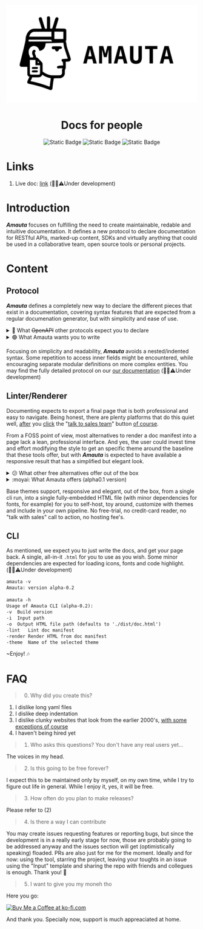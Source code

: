 <div align="center">
  
![logo](https://github.com/luislve17/amauta/raw/refs/heads/main/assets/amauta-banner.svg)

<h1>
  Docs for people
</h1>

![Static Badge](https://img.shields.io/badge/version-alpha0.1-2b7573)
![Static Badge](https://img.shields.io/badge/engine-go-00ADD8?logo=go)
![Static Badge](https://img.shields.io/badge/ui-html-F06529?logo=html5)


</div>

# Links

1. Live doc: [link](https://luislve17.github.io/amauta/doc) (👷‍♂️⚠️Under development)

# Introduction

**_Amauta_** focuses on fulfilling the need to create maintainable, redable and intuitive documentation. It defines a new protocol to declare documentation for RESTful APIs, marked-up content, SDKs and virtually anything that could be used in a collaborative team, open source tools or personal projects. 

# Content

## Protocol

**_Amauta_** defines a completely new way to declare the different pieces that exist in a documentation, covering syntax features that are expected from a regular documenation generator, but with simplicity and ease of use.

<details>
  <summary>🔴 What <strike>OpenAPI</strike> other protocols expect you to declare</summary>

  ```yaml
openapi: 3.1.0
info:
  title: Users API
  version: 1.0.0
  description: Endpoints related to user operations
tags:
  - name: api
    description: public, internal

paths:
  /v1/users:
    post:
      summary: Create a new user
      tags: [api]
      requestBody:
        required: true
        content:
          application/json:
            schema:
              type: object
              properties:
                profile:
                  $ref: '#/components/schemas/UserProfile'
                metadata:
                  type: object
                  description: Tracking info
                  properties:
                    source:
                      type: string
                      description: Origin of signup
                    labels:
                      type: array
                      items:
                        type: string
                      description: Internal labels
                    status:
                      type: string
                      nullable: true
                      enum: [active, inactive, archived]
                      deprecated: true
                      description: User status
              required: [profile]
            example:
              profile:
                name: Jane Doe
                email: jane@example.com
                gender: female
              metadata:
                source: newsletter
                tags: [beta, test]
      parameters:
        - name: Authorization
          in: header
          required: true
          schema:
            type: string
          description: Bearer token. This is only the field's description
      responses:
        '200':
          description: OK

components:
  schemas:
    UserProfile:
      type: object
      properties:
        name:
          type: string
          description: User's name
        email:
          type: string
          description: User's email
        timezone:
          type: string
          format: datetime
          description: User's timezone
  ```
  
</details>

<details>
  <summary>🟢 What Amauta wants you to write</summary>

  ```
  [[Users@api#public,internal]]
group: api
summary: Endpoints related to user operations

[request@POST:/v1/users]
summary: Create a new user  
contentType: application/json  

header@object: This is the root @object description  
header.Authorization@str#internal: Bearer token. This is only the field's description

body@object: This is the @object root description  
body.profile@user_profile: Main user information. This field references a non-native type "@user_profile", to be searched within the linting scope.  
body.metadata@object: Tracking info. Below, it defines each of their fields
body.metadata.source?str#internal: Origin of signup.
body.metadata.labels?str[]#internal: Internal labels  
body.metadata.status@enum[active,inactive,archived]|null#deprecated: User status

example: <ref@example:create_user>

[ref@schema:user_profile]
name@str: User's name  
email@str: User's email  
timezone@custom:datetime: User's timezone. Defines a custom type, linted normally as wildcard to give the writer flexibility.

[ref@example:create_user]
profile.name: Jane Doe  
profile.email: jane@example.com  
profile.gender: female  
metadata.source: newsletter  
metadata.tags: [beta, test]

  ```
</details>

Focusing on simplicity and readability, **_Amauta_** avoids a nested/indented syntax. Some repetition to access inner fields might be encountered, while encouraging separate modular definitions on more complex entities.
You may find the fully detailed protocol on our [our documentation](https://luislve17.github.io/amauta/doc) (👷‍♂️⚠️Under development)

## Linter/Renderer
Documenting expects to export a final page that is both professional and easy to navigate. Being honest, there are plenty platforms that do this quiet well, [after](https://www.dreamfactory.com/) you [click](https://redocly.com/) the "[talk to sales team](https://scalar.com/)" button [of course](https://stoplight.io/).

From a FOSS point of view, most alternatives to render a doc manifest into a page lack a lean, professional interface. And yes, the user could invest time and effort modifying the style to get an specific theme around the baseline that these tools offer, but with **_Amauta_** is expected to have available a responsive result that has a simplified but elegant look.

<details>
<summary>😕 What other free alternatives offer out of the box</summary>

<img width="1882" height="1092" alt="image" src="https://github.com/user-attachments/assets/c620e9af-1521-4b42-95c1-284395b264d6" />
<img width="1851" height="980" alt="image" src="https://github.com/user-attachments/assets/bb3036c2-4afc-4e9b-b5d4-b27ba1f9f320" />
<img width="1851" height="980" alt="image" src="https://github.com/user-attachments/assets/95c7012f-ebe4-4b0f-a4e1-b85f526126c8" />
  
</details>


<details>
<summary>:moyai: What Amauta offers (alpha0.1 version) </summary>
  
`amauta --render -i ./dist/manifest.amauta -theme default`

<img width="1689" height="1068" alt="image" src="https://github.com/user-attachments/assets/af95e9a0-2615-409c-a7f3-bd3ec3217929" />
<img width="649" height="1043" alt="image" src="https://github.com/user-attachments/assets/49e6bbbb-9152-4c54-b751-9e96f8189051" />


`amauta --render -i ./dist/manifest.amauta -theme dark`

<img width="1689" height="1068" alt="image" src="https://github.com/user-attachments/assets/d842c3cb-1844-4e02-a98e-3eb0e296c5b2" />
<img width="649" height="1043" alt="image" src="https://github.com/user-attachments/assets/f55fddb9-a675-45e1-9bed-9a8a7671f95e" />
  
</details>

Base themes support, responsive and elegant, out of the box, from a single cli run, into a single fully-embedded HTML file (with minor dependencies for fonts, for example) for you to self-host, toy around, customize with themes and include in your own pipeline. No free-trial, no credit-card reader, no "talk with sales" call to action, no hosting fee's.

## CLI

As mentioned, we expect you to just write the docs, and get your page back. A single, all-in-it `.html` for you to use as you wish. Some minor dependencies are expected for loading icons, fonts and code highlight. (👷‍♂️⚠️Under development)

```
amauta -v
Amauta: version alpha-0.2

amauta -h
Usage of Amauta CLI (alpha-0.2):
-v	Build version
-i	Input path
-o	Output HTML file path (defaults to './dist/doc.html')
-lint	Lint doc manifest
-render	Render HTML from doc manifest
-theme	Name of the selected theme
```

~Enjoy! 🎶

# FAQ

> 0. Why did you create this?
1. I dislike long yaml files
3. I dislike deep indentation
4. I dislike clunky websites that look from the earlier 2000's, [with some exceptions of course](https://www.spacejam.com/1996/jam.htm)
5. I haven't being hired yet

> 1. Who asks this questions? You don't have any real users yet...

The voices in my head.

> 2. Is this going to be free forever?

I expect this to be maintained only by myself, on my own time, while I try to figure out life in general. While I enjoy it, yes, it will be free.

> 3. How often do you plan to make releases?

Please refer to (2)

> 4. Is there a way I can contribute

You may create issues requesting features or reporting bugs, but since the development is in a really early stage for now, those are probably going to be addressed anyway and the issues section will get (optimistically speaking) floaded. PRs are also just for me for the moment.
Ideally and for now: using the tool, starring the project, leaving your toughts in an issue using the "Input" template and sharing the repo with friends and collegues is enough.
Thank you! 🙂

> 5. I want to give you my moneh tho

Here you go:

<a href='https://ko-fi.com/Q5Q0P976H' target='_blank'><img height='36' style='border:0px;height:36px;' src='https://storage.ko-fi.com/cdn/kofi6.png?v=6' border='0' alt='Buy Me a Coffee at ko-fi.com' /></a>

And thank you. Specially now, support is much appreaciated at home.
